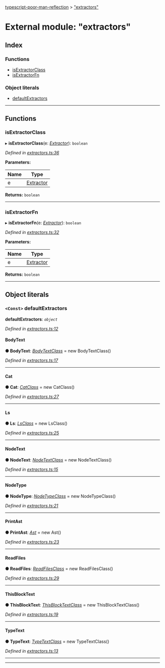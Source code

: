 [typescript-poor-man-reflection](../README.md) > ["extractors"](../modules/_extractors_.md)

# External module: "extractors"

## Index

### Functions

* [isExtractorClass](_extractors_.md#isextractorclass)
* [isExtractorFn](_extractors_.md#isextractorfn)

### Object literals

* [defaultExtractors](_extractors_.md#defaultextractors)

---

## Functions

<a id="isextractorclass"></a>

###  isExtractorClass

▸ **isExtractorClass**(e: *[Extractor](_types_.md#extractor)*): `boolean`

*Defined in [extractors.ts:36](https://github.com/cancerberoSgx/typescript-poor-man-reflection/blob/55c8283/src/extractors.ts#L36)*

**Parameters:**

| Name | Type |
| ------ | ------ |
| e | [Extractor](_types_.md#extractor) |

**Returns:** `boolean`

___
<a id="isextractorfn"></a>

###  isExtractorFn

▸ **isExtractorFn**(e: *[Extractor](_types_.md#extractor)*): `boolean`

*Defined in [extractors.ts:32](https://github.com/cancerberoSgx/typescript-poor-man-reflection/blob/55c8283/src/extractors.ts#L32)*

**Parameters:**

| Name | Type |
| ------ | ------ |
| e | [Extractor](_types_.md#extractor) |

**Returns:** `boolean`

___

## Object literals

<a id="defaultextractors"></a>

### `<Const>` defaultExtractors

**defaultExtractors**: *`object`*

*Defined in [extractors.ts:12](https://github.com/cancerberoSgx/typescript-poor-man-reflection/blob/55c8283/src/extractors.ts#L12)*

<a id="defaultextractors.bodytext"></a>

####  BodyText

**● BodyText**: *[BodyTextClass](../classes/_extractors_basic_bodytext_.bodytextclass.md)* =  new BodyTextClass()

*Defined in [extractors.ts:17](https://github.com/cancerberoSgx/typescript-poor-man-reflection/blob/55c8283/src/extractors.ts#L17)*

___
<a id="defaultextractors.cat"></a>

####  Cat

**● Cat**: *[CatClass](../classes/_extractors_fs_cat_.catclass.md)* =  new CatClass()

*Defined in [extractors.ts:27](https://github.com/cancerberoSgx/typescript-poor-man-reflection/blob/55c8283/src/extractors.ts#L27)*

___
<a id="defaultextractors.ls"></a>

####  Ls

**● Ls**: *[LsClass](../classes/_extractors_fs_ls_.lsclass.md)* =  new LsClass()

*Defined in [extractors.ts:25](https://github.com/cancerberoSgx/typescript-poor-man-reflection/blob/55c8283/src/extractors.ts#L25)*

___
<a id="defaultextractors.nodetext"></a>

####  NodeText

**● NodeText**: *[NodeTextClass](../classes/_extractors_basic_nodetext_.nodetextclass.md)* =  new NodeTextClass()

*Defined in [extractors.ts:15](https://github.com/cancerberoSgx/typescript-poor-man-reflection/blob/55c8283/src/extractors.ts#L15)*

___
<a id="defaultextractors.nodetype"></a>

####  NodeType

**● NodeType**: *[NodeTypeClass](../classes/_extractors_nodetype_.nodetypeclass.md)* =  new NodeTypeClass()

*Defined in [extractors.ts:21](https://github.com/cancerberoSgx/typescript-poor-man-reflection/blob/55c8283/src/extractors.ts#L21)*

___
<a id="defaultextractors.printast"></a>

####  PrintAst

**● PrintAst**: *[Ast](../classes/_extractors_ast_.ast.md)* =  new Ast()

*Defined in [extractors.ts:23](https://github.com/cancerberoSgx/typescript-poor-man-reflection/blob/55c8283/src/extractors.ts#L23)*

___
<a id="defaultextractors.readfiles"></a>

####  ReadFiles

**● ReadFiles**: *[ReadFilesClass](../classes/_extractors_fs_readfiles_.readfilesclass.md)* =  new ReadFilesClass()

*Defined in [extractors.ts:29](https://github.com/cancerberoSgx/typescript-poor-man-reflection/blob/55c8283/src/extractors.ts#L29)*

___
<a id="defaultextractors.thisblocktext"></a>

####  ThisBlockText

**● ThisBlockText**: *[ThisBlockTextClass](../classes/_extractors_basic_thisblocktext_.thisblocktextclass.md)* =  new ThisBlockTextClass()

*Defined in [extractors.ts:19](https://github.com/cancerberoSgx/typescript-poor-man-reflection/blob/55c8283/src/extractors.ts#L19)*

___
<a id="defaultextractors.typetext"></a>

####  TypeText

**● TypeText**: *[TypeTextClass](../classes/_extractors_basic_typetext_.typetextclass.md)* =  new TypeTextClass()

*Defined in [extractors.ts:13](https://github.com/cancerberoSgx/typescript-poor-man-reflection/blob/55c8283/src/extractors.ts#L13)*

___

___


